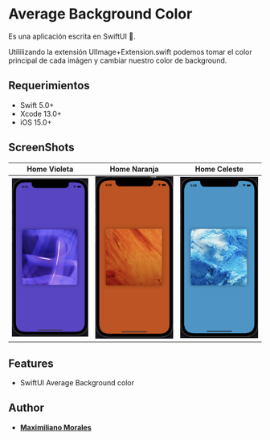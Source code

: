 # Average Background Color

Es una aplicación escrita en SwiftUI 🚀.

Utililizando la extensión UIImage+Extension.swift podemos tomar el color principal de cada imágen y cambiar nuestro color de background.

## Requerimientos

- Swift 5.0+
- Xcode 13.0+
- iOS 15.0+ 


## ScreenShots 

| Home Violeta | Home Naranja  | Home Celeste|
| :-: | :-: | :-: |
| <img src="Assets/violeta.png"/> | <img src="Assets/naranja.png"/> | <img src="Assets/celeste.png"/> | 


## Features

* SwiftUI Average Background color

  
## Author

* [**Maximiliano Morales**](https://github.com/maximorales90)

